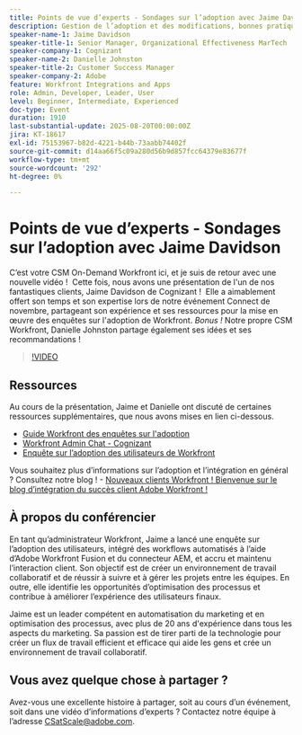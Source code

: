 ```yaml
---
title: Points de vue d’experts - Sondages sur l’adoption avec Jaime Davidson
description: Gestion de l’adoption et des modifications, bonnes pratiques, automatisation des workflows (tout s’adapte parfaitement puisque la session traite des enquêtes d’adoption, de l’optimisation et des processus de mise à l’échelle)
speaker-name-1: Jaime Davidson
speaker-title-1: Senior Manager, Organizational Effectiveness MarTech
speaker-company-1: Cognizant
speaker-name-2: Danielle Johnston
speaker-title-2: Customer Success Manager
speaker-company-2: Adobe
feature: Workfront Integrations and Apps
role: Admin, Developer, Leader, User
level: Beginner, Intermediate, Experienced
doc-type: Event
duration: 1910
last-substantial-update: 2025-08-20T00:00:00Z
jira: KT-18617
exl-id: 75153967-b82d-4221-b44b-73aabb74402f
source-git-commit: d14aa66f5c09a280d56b9d857fcc64379e83677f
workflow-type: tm+mt
source-wordcount: '292'
ht-degree: 0%

---
```


# Points de vue d’experts - Sondages sur l’adoption avec Jaime Davidson

C’est votre CSM On-Demand Workfront ici, et je suis de retour avec une nouvelle vidéo !  Cette fois, nous avons une présentation de l&#39;un de nos fantastiques clients, Jaime Davidson de Cognizant !  Elle a aimablement offert son temps et son expertise lors de notre événement Connect de novembre, partageant son expérience et ses ressources pour la mise en œuvre des enquêtes sur l&#39;adoption de Workfront. *Bonus !* Notre propre CSM Workfront, Danielle Johnston partage également ses idées et ses recommandations !

>[!VIDEO](https://video.tv.adobe.com/v/3469895/?learn=on&enablevpops)

## Ressources

Au cours de la présentation, Jaime et Danielle ont discuté de certaines ressources supplémentaires, que nous avons mises en lien ci-dessous.

* [Guide Workfront des enquêtes sur l&#39;adoption](https://cdn.experience.workfront.com/Training/Guides/Customer+Success+at+Scale/Workfront+Guide+to+Adoption+Surveys)
* [Workfront Admin Chat - Cognizant](https://cdn.experience.workfront.com/Training/Guides/Customer+Success+at+Scale/Workfront+-+Admin+Chat+20231113+final+GBC)
* [Enquête sur l’adoption des utilisateurs de Workfront](https://cdn.experience.workfront.com/Training/Guides/Customer+Success+at+Scale/Workfront+User+Adoption+Survey+2022+final_Admin+chat)

Vous souhaitez plus d’informations sur l’adoption et l’intégration en général ? Consultez notre blog ! - [ Nouveaux clients Workfront ! Bienvenue sur le blog d’intégration du succès client Adobe Workfront !](https://experienceleaguecommunities.adobe.com/t5/workfront-blogs/new-workfront-customers-welcome-to-the-adobe-workfront-customer/ba-p/635927)

## À propos du conférencier

En tant qu’administrateur Workfront, Jaime a lancé une enquête sur l’adoption des utilisateurs, intégré des workflows automatisés à l’aide d’Adobe Workfront Fusion et du connecteur AEM, et accru et maintenu l’interaction client. Son objectif est de créer un environnement de travail collaboratif et de réussir à suivre et à gérer les projets entre les équipes. En outre, elle identifie les opportunités d’optimisation des processus et contribue à améliorer l’expérience des utilisateurs finaux.

Jaime est un leader compétent en automatisation du marketing et en optimisation des processus, avec plus de 20 ans d&#39;expérience dans tous les aspects du marketing. Sa passion est de tirer parti de la technologie pour créer un flux de travail efficient et efficace qui aide les gens et crée un environnement de travail collaboratif.

## Vous avez quelque chose à partager ?

Avez-vous une excellente histoire à partager, soit au cours d’un événement, soit dans une vidéo d’informations d’experts ? Contactez notre équipe à l’adresse [CSatScale@adobe.com](mailto:CSatScale@adobe.com).
